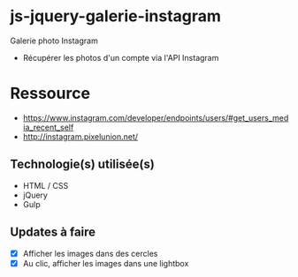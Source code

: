 # js-jquery-galerie-instagram 
Galerie photo Instagram
- Récupérer les photos d'un compte via l'API Instagram

# Ressource
- https://www.instagram.com/developer/endpoints/users/#get_users_media_recent_self
- http://instagram.pixelunion.net/

## Technologie(s) utilisée(s)
- HTML / CSS
- jQuery
- Gulp

## Updates à faire 
- [x] Afficher les images dans des cercles
- [x] Au clic, afficher les images dans une lightbox
